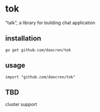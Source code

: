 tok
===

"talk", a library for building chat application

installation
------

    go get github.com/daocren/tok

usage
-----

    import "github.com/daocren/tok"


TBD
---
cluster support



